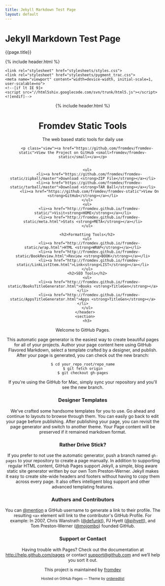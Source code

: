 ```yaml
---
title: Jekyll Markdown Test Page
layout: default
---
```


# Jekyll Markdown Test Page

{{page.title}}

{% include header.html %}

<!doctype html>
<html>
  <head>
    <meta charset="utf-8">
    <meta http-equiv="X-UA-Compatible" content="chrome=1">
    <title>Static Developer Tools</title>

    <link rel="stylesheet" href="stylesheets/styles.css">
    <link rel="stylesheet" href="stylesheets/pygment_trac.css">
    <meta name="viewport" content="width=device-width, initial-scale=1, user-scalable=no">
    <!--[if lt IE 9]>
    <script src="//html5shiv.googlecode.com/svn/trunk/html5.js"></script>
    <![endif]-->
  </head>
  <body>
    <div class="wrapper">
      <header>
        {% include header.html %}
        <h1>Fromdev Static Tools</h1>
        <p>The web based static tools for daily use</p>

        <p class="view"><a href="https://github.com/fromdev/fromdev-static">View the Project on GitHub <small>fromdev/fromdev-static</small></a></p>


        <ul>
          <li><a href="https://github.com/fromdev/fromdev-static/zipball/master">Download <strong>ZIP File</strong></a></li>
          <li><a href="https://github.com/fromdev/fromdev-static/tarball/master">Download <strong>TAR Ball</strong></a></li>
          <li><a href="https://github.com/fromdev/fromdev-static">View On <strong>GitHub</strong></a></li>
        </ul>
        <ul>
          <li><a href="http://fromdev.github.io/fromdev-static/">Visit<strong>HOME</strong></a></li>
          <li><a href="http://fromdev.github.io/fromdev-static/meta.html">Stats <strong>META</strong></a></li>
        </ul>
        
        <h2>Formatting Tools</h2>
        <ul>
          <li><a href="http://fromdev.github.io/fromdev-static/wrap.html">HTML <strong>WRAP</strong></a></li>
          <li><a href="http://fromdev.github.io/fromdev-static/BookReview.html">Review <strong>BOOK</strong></a></li>
          <li><a href="http://fromdev.github.io/fromdev-static/LinkListItem.html">Link<strong>LIST</strong></a></li>
        </ul>
        <h2>SEO Tools</h2>
        <ul>
          <li><a href="http://fromdev.github.io/fromdev-static/BooksTitleGenerator.html">Books <strong>TitleGen</strong></a></li>
          <li><a href="http://fromdev.github.io/fromdev-static/AppsTitleGenerator.html">Apps <strong>TitleGen</strong></a></li>
        </ul>
      </header>
      <section>
        <h3>
<a name="welcome-to-github-pages" class="anchor" href="#welcome-to-github-pages"><span class="octicon octicon-link"></span></a>Welcome to GitHub Pages.</h3>

<p>This automatic page generator is the easiest way to create beautiful pages for all of your projects. Author your page content here using GitHub Flavored Markdown, select a template crafted by a designer, and publish. After your page is generated, you can check out the new branch:</p>

<pre><code>$ cd your_repo_root/repo_name
$ git fetch origin
$ git checkout gh-pages
</code></pre>

<p>If you're using the GitHub for Mac, simply sync your repository and you'll see the new branch.</p>

<h3>
<a name="designer-templates" class="anchor" href="#designer-templates"><span class="octicon octicon-link"></span></a>Designer Templates</h3>

<p>We've crafted some handsome templates for you to use. Go ahead and continue to layouts to browse through them. You can easily go back to edit your page before publishing. After publishing your page, you can revisit the page generator and switch to another theme. Your Page content will be preserved if it remained markdown format.</p>

<h3>
<a name="rather-drive-stick" class="anchor" href="#rather-drive-stick"><span class="octicon octicon-link"></span></a>Rather Drive Stick?</h3>

<p>If you prefer to not use the automatic generator, push a branch named <code>gh-pages</code> to your repository to create a page manually. In addition to supporting regular HTML content, GitHub Pages support Jekyll, a simple, blog aware static site generator written by our own Tom Preston-Werner. Jekyll makes it easy to create site-wide headers and footers without having to copy them across every page. It also offers intelligent blog support and other advanced templating features.</p>

<h3>
<a name="authors-and-contributors" class="anchor" href="#authors-and-contributors"><span class="octicon octicon-link"></span></a>Authors and Contributors</h3>

<p>You can <a href="https://github.com/blog/821" class="user-mention">@mention</a> a GitHub username to generate a link to their profile. The resulting <code>&lt;a&gt;</code> element will link to the contributor's GitHub Profile. For example: In 2007, Chris Wanstrath (<a href="https://github.com/defunkt" class="user-mention">@defunkt</a>), PJ Hyett (<a href="https://github.com/pjhyett" class="user-mention">@pjhyett</a>), and Tom Preston-Werner (<a href="https://github.com/mojombo" class="user-mention">@mojombo</a>) founded GitHub.</p>

<h3>
<a name="support-or-contact" class="anchor" href="#support-or-contact"><span class="octicon octicon-link"></span></a>Support or Contact</h3>

<p>Having trouble with Pages? Check out the documentation at <a href="http://help.github.com/pages">http://help.github.com/pages</a> or contact <a href="mailto:support@github.com">support@github.com</a> and we’ll help you sort it out.</p>
      </section>
      <footer>
        <p>This project is maintained by <a href="https://github.com/fromdev">fromdev</a></p>
        <p><small>Hosted on GitHub Pages &mdash; Theme by <a href="https://github.com/orderedlist">orderedlist</a></small></p>
      </footer>
    </div>
    <script src="javascripts/scale.fix.js"></script>
    
  </body>
</html>
